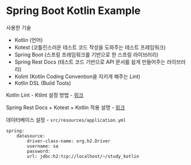 # Spring Boot Kotlin Example

사용한 기술

- Kotlin (언어)
- Kotest (코틀린스러운 테스트 코드 작성을 도와주는 테스트 프레임워크)
- Spring Boot (스프링 프레임워크를 기반으로 한 스프링 라이브러리)
- Spring Rest Docs (테스트 코드 기반으로 API 문서를 쉽게 만들어주는 라이브러리)
- Kolint (Kotlin Coding Convention을 지키게 해주는 Lint)
- Kotlin DSL (Build Tools)

Kotlin Lint - Ktlint 설정 방법 - [링크](https://wonjongwoon.github.io/kotlin/ktlint/)

Spring Rest Docs + Kotest + Kotlin 적용 설명 - [링크](https://wonjongwoon.github.io/spring/kotlin/spring-rest-doc/)

데이터베이스 설정 - `src/resources/application.yml`

```
spring:
    datasource:
        driver-class-name: org.h2.Driver
        username: sa 
        password: 
        url: jdbc:h2:tcp://localhost/~/study_kotlin
```
